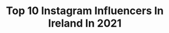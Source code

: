 ---
title: Top 10 Instagram Influencers In Ireland In 2021
description: >-
  Find top Instagram influencers in Ireland in 2021. Most popular hashtags: #dublin #dragonballz #darkartists.
platform: Instagram
hits: 24
text_top: Identify the best Instagram profiles on inBeat.
text_bottom: inBeat aggregates 24 Instagram influencers like this in Ireland for you to connect with.
profiles:
  - username: "laura_ogrady"
    fullname: >-
      Laura O’Grady
    bio: >-
      Irish, model, artist 🤍 @suprememgmt @suprememgmtparis @mandpmodels @fashionmodel.it @morgantheagency @photogenicsla
    location: "Ireland"
    followers: 21236
    engagement: 337
    commentsToLikes: 0.053739
    id: ck15ulw03ntiw0i19lz7bkpcm
    verified: false
    hashtags: "#blacklivesmatter, #blackouttuesday, #virgoseason, #mama"
  - username: "fantinitattoo"
    fullname: >-
      André Fantini
    bio: >-
      -BOOKINGS FOR 2020 ARE CLOSED! ▪️Dublin Ink 🇮🇪🇮🇪🇮🇪
    location: "Ireland"
    followers: 13093
    engagement: 613
    commentsToLikes: 0.033139
    id: ck0w0l8orerq00i19tx09h65j
    verified: false
    hashtags: "#darktattoo, #tattoosnob, #tattooideas, #dotwork"
  - username: "andreaosullivan"
    fullname: >-
      Andrea<3
    bio: >-
      Farmer 👨🏼‍🌾 🚜🚜 John Deere, MX73🚗🍀 Irish girl 🇮🇪 🇮🇪🇮🇪🐈 cat mom 💁🏼‍♀️ Wexford raised💜💛Toobeah Qld livin’🇦🇺 🏎Snapchat👻: andrea_osul2020
    location: "Ireland"
    followers: 10394
    engagement: 931
    commentsToLikes: 0.016888
    id: ck14hdj3t9s2t0i19vfo7dtju
    verified: false
    hashtags: "#farmher, #johndeere, #farmgirls, #samoyedsofinstagram"
  - username: "irishflyingguy"
    fullname: >-
      Jay 🍀
    bio: >-
      Irish guy 🇮🇪 living in Dubai 🇦🇪 Flight attendant ✈️ Visited 65+ countries 🔜 🇵🇹
    location: "Ireland"
    followers: 7927
    engagement: 564
    commentsToLikes: 0.017411
    id: ck14iet8vf2l90i193b0l3mha
    verified: false
    hashtags: ""
  - username: "pippa_thesausage"
    fullname: >-
      Pippa The Sausage
    bio: >-
      Pippa + Louis A hot patootie with a big snootie and a wrinkly boy! We like to play, toot and slay!🙊 We are Irish mini-dachshunds. 🇮🇪
    location: "Ireland"
    followers: 76477
    engagement: 730
    commentsToLikes: 0.014993
    id: ck13clvb90zcd0i19atj74n2k
    verified: false
    hashtags: "#wrinklywednesday, #tongueouttuesday"
  - username: "tobythegentleman"
    fullname: >-
      Toby | The Boston Terrier
    bio: >-
      🐶 Good boi Toby 📍 Welcome to Tobyland ☘️🐾
    location: "Ireland"
    followers: 67630
    engagement: 1952
    commentsToLikes: 0.041150
    id: ck138jkihgjd80i19j8isuwtx
    verified: false
    hashtags: "#thedodo, #bostonterrier, #bostonterrierlove, #ilovemybostonterrier"
  - username: "matsy__"
    fullname: >-
      Matthew Larkin
    bio: >-
      Artist at @legendarytattoostudio 🇮🇪 ☘️ @tatsoul @eternalink 👇👇👇
    location: "Ireland"
    followers: 34560
    engagement: 485
    commentsToLikes: 0.047773
    id: ck0vy4we229750i197orfl6xw
    verified: false
    hashtags: "#wow, #digitalart, #adventuretime, #collabwitheternal"
  - username: "olliethesiamesecat"
    fullname: >-
      Ollie ☁️
    bio: >-
      😺 My name is Ollie. I am a Siamese boy. I live in Ireland 🇮🇪
    location: "Ireland"
    followers: 39641
    engagement: 1754
    commentsToLikes: 0.017104
    id: ck13bxzd2xooy0i193wu1udjm
    verified: false
    hashtags: "#meowdel, #siamesecat, #kittycat, #catsoftheworld"
  - username: "steamy_streamers"
    fullname: >-
      Steamy Streamers
    bio: >-
      Keith -🇮🇪- 29 Streamer & Video Game Collector. We Stream Mondays through Thursdays at 5:30 GMT+1 (Twitch.tv/Steamy_Streamers)
    location: "Ireland"
    followers: 15080
    engagement: 365
    commentsToLikes: 0.091093
    id: ck0ub3jqgdrct0i19bn00zlvz
    verified: false
    hashtags: "#playstation5, #gamingcommunity, #steamystreamers, #sony"
  - username: "conorshanahan79"
    fullname: >-
      Conor Shanahan
    bio: >-
      •🇮🇪Professional Drift driver •@redbull athlete •@redbullire •@theshanahans •Youngest driver to win Irish, British and European pro events!
    location: "Ireland"
    followers: 38310
    engagement: 713
    commentsToLikes: 0.005011
    id: ck0tu7ruh5yzk0i19fan1yori
    verified: false
    hashtags: "#cs79, #thevacation, #givesyouwings, #79"
---